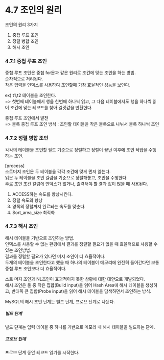 # 4.7 조인의 원리 
조인의 원리 3가지
1. 중첩 루프 조인
2. 정렬 병합 조인
3. 해시 조인

### 4.7.1 중첩 루프 조인
중첩 루프 조인은 중첩 for문과 같은 원리로 조건에 맞는 조인을 하는 방법. <br>
순차적으로 처리된다. <br>
작은 입력을 인덱스를 사용하여 조인할때 가장 효율적인 성능을 보인다. 

ex) t1,t2 테이블을 조인한다. <br>
=> 첫번째 테이블에서 행을 한번에 하나씩 읽고, 그 다음 테이블에서도 행을 하나씩 읽어 조건에 맞는 레코드를 찾아 결괏값을 반환한다. 

중첩 루프 조인에서 발전 <br>
=>  블록 중첩 루프 조인 방식 : 조인할 테이블을 작은 블록으로 나눠서 블록 하나씩 조인 

### 4.7.2 정렬 병합 조인 
각각의 테이블을 조인할 필드 기준으로 정렬하고 정렬이 끝난 이후에 조인 작업을 수행하는 조인.

[process]  <br>
소트머지 조인은 두 테이블을 각각 조건에 맞게 먼저 읽는다. <br>
읽은 두 테이블을 조인 컬럼을 기준으로 정렬해놓고, 조인을 수행한다.  <br>
주로 조인 조건 칼럼에 인덱스가 없거나, 출력해야 할 결과 값이 많을 때 사용된다.

1. ACCESS하는 속도를 향상시킨다. 
2. 정렬 속도의 향상
3. 양쪽의 정렬까지 완료되는 속도를 맞춘다.
4. Sort_area_size 최적화 

### 4.7.3 해시 조인 
해시 테이블을 기반으로 조인하는 방법. <br>
인덱스를 사용할 수 없는 환경에서 결과를 정렬할 필요가 없을 때 효율적으로 사용할 수 있는 조인방법. <br>
결과를 정렬할 필요가 있다면 머지 조인이 더 효율적이다. <br>
두개의 테이블을 조인한다고 했을 때 하나의 테이블이 메모리에 완전히 들어간다면 보통 중첩 루프 조인보다 더 효율적이다. <br>

소트 머지 조인과 NL조인이 효과적이지 못한 상황에 대한 대안으로 개발되었다. <br>
해시 조인은 둘 중 작은 집합(Build input)을 읽어 Hash Area에 해시 테이블을 생성하고, 반대쪽 큰 집합(Probe input)을 읽어 해시 테이블을 담색하면서 조인하는 방식.

MySQL의 해시 조인 단계는 빌드 단계, 프로브 단계로 나뉜다. 

##### 빌드 단계 
빌드 단계는 입력 테이블 중 하나를 기반으로 메모리 내 해시 테이블을 빌드하는 단계.

##### 프로브 단계 
프로브 단계 동안 레코드 읽기를 시작한다. 
